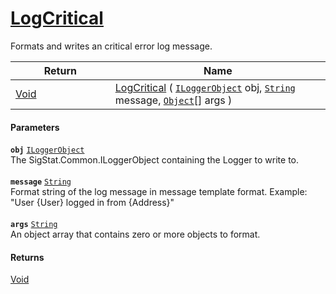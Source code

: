 # [LogCritical](./ILoggerObjectExtensions--LogCritical.md)

Formats and writes an critical error log message.

| Return<div><a href="#"><img width=225></a></div> | Name<div><a href="#"><img width=525></a></div> | 
| --- | --- | 
| [Void](https://docs.microsoft.com/en-us/dotnet/api/System.Void) | [LogCritical](./ILoggerObjectExtensions--LogCritical.md) ( [`ILoggerObject`](./../ILoggerObject.md) obj, [`String`](https://docs.microsoft.com/en-us/dotnet/api/System.String) message, [`Object`](https://docs.microsoft.com/en-us/dotnet/api/System.Object)[] args ) | 


#### Parameters
**`obj`**  [`ILoggerObject`](./../ILoggerObject.md)<br>The SigStat.Common.ILoggerObject containing the Logger to write to.<br><br>**`message`**  [`String`](https://docs.microsoft.com/en-us/dotnet/api/System.String)<br>Format string of the log message in message template format. Example: "User {User} logged in from {Address}"<br><br>**`args`**  [`String`](https://docs.microsoft.com/en-us/dotnet/api/System.String)<br>An object array that contains zero or more objects to format.
#### Returns
[Void](https://docs.microsoft.com/en-us/dotnet/api/System.Void)<br>
